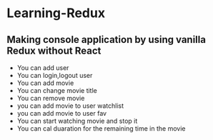 # Learning-Redux
## Making console application by using vanilla Redux without React

  - You can add user 
  - You can login,logout user
  - You can add movie 
  - You can change movie title
  - You can remove movie
  - you can add movie to user watchlist
  - you can add movie to user fav
  - You can start watching movie and stop it
  - You can cal duaration for the remaining time in the movie

